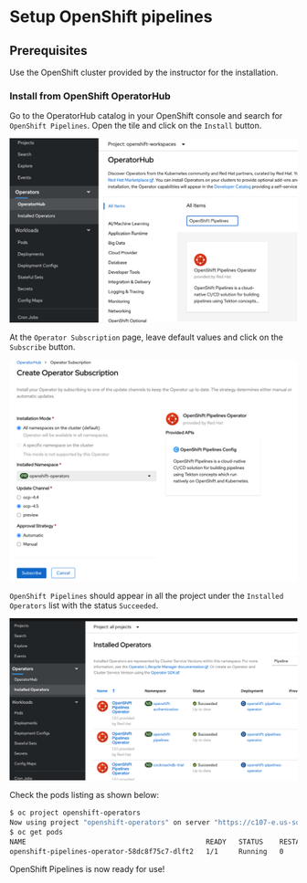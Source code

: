 # Setup OpenShift pipelines

## Prerequisites

Use the OpenShift cluster provided by the instructor for the installation.

### Install from OpenShift OperatorHub

Go to the OperatorHub catalog in your OpenShift console and search for `OpenShift Pipelines`. Open the tile and click on the `Install` button.

![Find pipelines operator](images/pipelines-search-operatorhub.png)

At the `Operator Subscription` page, leave default values and click on the `Subscribe` button.

![Create subscription](images/pipelines-create-subscription.png)

`OpenShift Pipelines` should appear in all the project under the `Installed Operators` list with the status `Succeeded`.

![Install successful](images/pipelines-operator-installed.png)

Check the pods listing as shown below:

```bash
$ oc project openshift-operators
Now using project "openshift-operators" on server "https://c107-e.us-south.containers.cloud.ibm.com:31301".
$ oc get pods
NAME                                            READY   STATUS    RESTARTS   AGE
openshift-pipelines-operator-58dc8f75c7-dlft2   1/1     Running   0          9m2s
```

OpenShift Pipelines is now ready for use!
